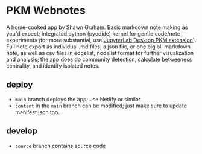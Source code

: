 # PKM Webnotes

A home-cooked app by [Shawn Graham](https://shawngraham.github.io). Basic markdown note making as you'd expect; integrated python (pyodide) kernel for gentle code/note experiments (for more substantial, use [JupyterLab Desktop PKM extension](https://pypi.org/project/jupyterlab-pkm/)). Full note export as individual .md files, a json file, or one big ol' markdown note, as well as csv files in edgelist, nodelist format for further visualization and analysis; the app does do community detection, calculate betweeness centrality, and identify isolated notes. 

## deploy
- `main` branch deploys the app; use Netlify or similar
- `content` in the `main` branch can be modified; just make sure to update manifest.json too.

## develop
- `source` branch contains source code
